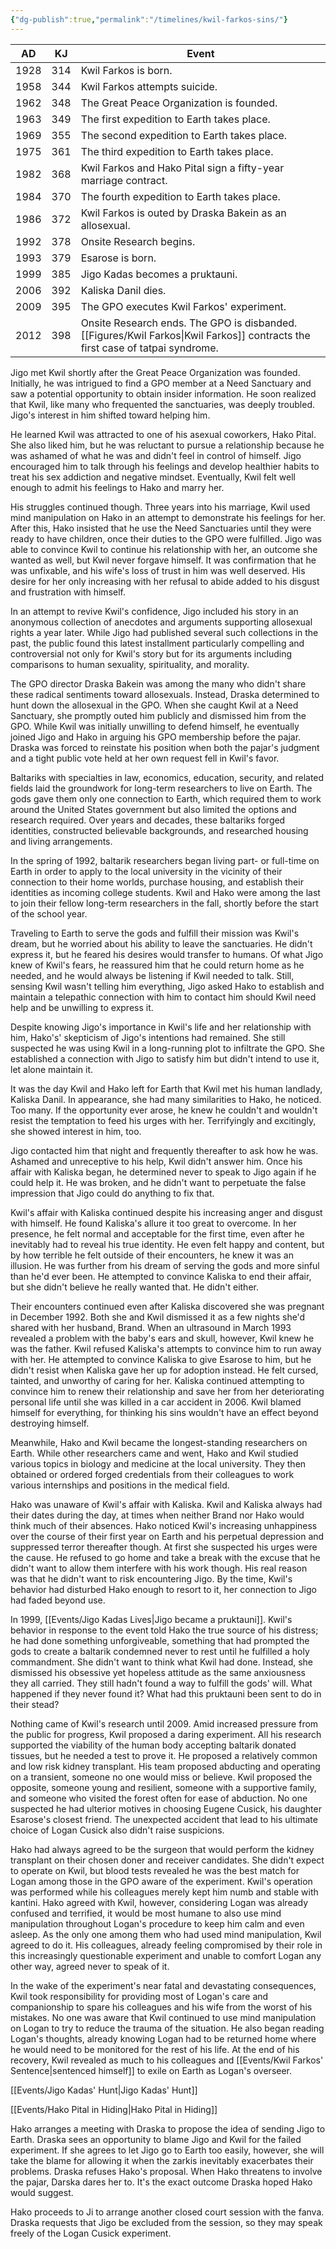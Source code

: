 ```yaml
---
{"dg-publish":true,"permalink":"/timelines/kwil-farkos-sins/"}
---
```



| AD   | KJ  | Event                                                                                                    |
| ---- | --- | -------------------------------------------------------------------------------------------------------- |
| 1928 | 314 | Kwil Farkos is born.                                                                                     |
| 1958 | 344 | Kwil Farkos attempts suicide.                                                                            |
| 1962 | 348 | The Great Peace Organization is founded.                                                                 |
| 1963 | 349 | The first expedition to Earth takes place.                                                               |
| 1969 | 355 | The second expedition to Earth takes place.                                                              |
| 1975 | 361 | The third expedition to Earth takes place.                                                               |
| 1982 | 368 | Kwil Farkos and Hako Pital sign a fifty-year marriage contract.                                          |
| 1984 | 370 | The fourth expedition to Earth takes place.                                                              |
| 1986 | 372 | Kwil Farkos is outed by Draska Bakein as an allosexual.                                                  |
| 1992 | 378 | Onsite Research begins.                                                                                  |
| 1993 | 379 | Esarose is born.                                                                                         |
| 1999 | 385 | Jigo Kadas becomes a pruktauni.                                                                          |
| 2006 | 392 | Kaliska Danil dies.                                                                                      |
| 2009 | 395 | The GPO executes Kwil Farkos' experiment.                                                                |
| 2012 | 398 | Onsite Research ends. The GPO is disbanded. [[Figures/Kwil Farkos\|Kwil Farkos]] contracts the first case of tatpai syndrome. |

Jigo met Kwil shortly after the Great Peace Organization was founded. Initially, he was intrigued to find a GPO member at a Need Sanctuary and saw a potential opportunity to obtain insider information. He soon realized that Kwil, like many who frequented the sanctuaries, was deeply troubled. Jigo's interest in him shifted toward helping him.

He learned Kwil was attracted to one of his asexual coworkers, Hako Pital. She also liked him, but he was reluctant to pursue a relationship because he was ashamed of what he was and didn't feel in control of himself. Jigo encouraged him to talk through his feelings and develop healthier habits to treat his sex addiction and negative mindset. Eventually, Kwil felt well enough to admit his feelings to Hako and marry her.

His struggles continued though. Three years into his marriage, Kwil used mind manipulation on Hako in an attempt to demonstrate his feelings for her. After this, Hako insisted that he use the Need Sanctuaries until they were ready to have children, once their duties to the GPO were fulfilled. Jigo was able to convince Kwil to continue his relationship with her, an outcome she wanted as well, but Kwil never forgave himself. It was confirmation that he was unfixable, and his wife's loss of trust in him was well deserved. His desire for her only increasing with her refusal to abide added to his disgust and frustration with himself.

In an attempt to revive Kwil's confidence, Jigo included his story in an anonymous collection of anecdotes and arguments supporting allosexual rights a year later. While Jigo had published several such collections in the past, the public found this latest installment particularly compelling and controversial not only for Kwil's story but for its arguments including comparisons to human sexuality, spirituality, and morality.

The GPO director Draska Bakein was among the many who didn't share these radical sentiments toward allosexuals. Instead, Draska determined to hunt down the allosexual in the GPO. When she caught Kwil at a Need Sanctuary, she promptly outed him publicly and dismissed him from the GPO. While Kwil was initially unwilling to defend himself, he eventually joined Jigo and Hako in arguing his GPO membership before the pajar. Draska was forced to reinstate his position when both the pajar's judgment and a tight public vote held at her own request fell in Kwil's favor.

Baltariks with specialties in law, economics, education, security, and related fields laid the groundwork for long-term researchers to live on Earth. The gods gave them only one connection to Earth, which required them to work around the United States government but also limited the options and research required. Over years and decades, these baltariks forged identities, constructed believable backgrounds, and researched housing and living arrangements.

In the spring of 1992, baltarik researchers began living part- or full-time on Earth in order to apply to the local university in the vicinity of their connection to their home worlds, purchase housing, and establish their identities as incoming college students. Kwil and Hako were among the last to join their fellow long-term researchers in the fall, shortly before the start of the school year.

Traveling to Earth to serve the gods and fulfill their mission was Kwil's dream, but he worried about his ability to leave the sanctuaries. He didn't express it, but he feared his desires would transfer to humans. Of what Jigo knew of Kwil's fears, he reassured him that he could return home as he needed, and he would always be listening if Kwil needed to talk. Still, sensing Kwil wasn't telling him everything, Jigo asked Hako to establish and maintain a telepathic connection with him to contact him should Kwil need help and be unwilling to express it.

Despite knowing Jigo's importance in Kwil's life and her relationship with him, Hako's' skepticism of Jigo's intentions had remained. She still suspected he was using Kwil in a long-running plot to infiltrate the GPO. She established a connection with Jigo to satisfy him but didn't intend to use it, let alone maintain it.

It was the day Kwil and Hako left for Earth that Kwil met his human landlady, Kaliska Danil. In appearance, she had many similarities to Hako, he noticed. Too many. If the opportunity ever arose, he knew he couldn't and wouldn't resist the temptation to feed his urges with her. Terrifyingly and excitingly, she showed interest in him, too.

Jigo contacted him that night and frequently thereafter to ask how he was. Ashamed and unreceptive to his help, Kwil didn't answer him. Once his affair with Kaliska began, he determined never to speak to Jigo again if he could help it. He was broken, and he didn't want to perpetuate the false impression that Jigo could do anything to fix that.

Kwil's affair with Kaliska continued despite his increasing anger and disgust with himself. He found Kaliska's allure it too great to overcome. In her presence, he felt normal and acceptable for the first time, even after he inevitably had to reveal his true identity. He even felt happy and content, but by how terrible he felt outside of their encounters, he knew it was an illusion. He was further from his dream of serving the gods and more sinful than he'd ever been. He attempted to convince Kaliska to end their affair, but she didn't believe he really wanted that. He didn't either.

Their encounters continued even after Kaliska discovered she was pregnant in December 1992. Both she and Kwil dismissed it as a few nights she'd shared with her husband, Brand. When an ultrasound in March 1993 revealed a problem with the baby's ears and skull, however, Kwil knew he was the father. Kwil refused Kaliska's attempts to convince him to run away with her. He attempted to convince Kaliska to give Esarose to him, but he didn't resist when Kaliska gave her up for adoption instead. He felt cursed, tainted, and unworthy of caring for her. Kaliska continued attempting to convince him to renew their relationship and save her from her deteriorating personal life until she was killed in a car accident in 2006. Kwil blamed himself for everything, for thinking his sins wouldn't have an effect beyond destroying himself.

Meanwhile, Hako and Kwil became the longest-standing researchers on Earth. While other researchers came and went, Hako and Kwil studied various topics in biology and medicine at the local university. They then obtained or ordered forged credentials from their colleagues to work various internships and positions in the medical field.

Hako was unaware of Kwil's affair with Kaliska. Kwil and Kaliska always had their dates during the day, at times when neither Brand nor Hako would think much of their absences. Hako noticed Kwil's increasing unhappiness over the course of their first year on Earth and his perpetual depression and suppressed terror thereafter though. At first she suspected his urges were the cause. He refused to go home and take a break with the excuse that he didn't want to allow them interfere with his work though. His real reason was that he didn't want to risk encountering Jigo. By the time, Kwil's behavior had disturbed Hako enough to resort to it, her connection to Jigo had faded beyond use.

In 1999, [[Events/Jigo Kadas Lives\|Jigo became a pruktauni]]. Kwil's behavior in response to the event told Hako the true source of his distress; he had done something unforgiveable, something that had prompted the gods to create a baltarik condemned never to rest until he fulfilled a holy commandment. She didn't want to think what Kwil had done. Instead, she dismissed his obsessive yet hopeless attitude as the same anxiousness they all carried. They still hadn't found a way to fulfill the gods' will. What happened if they never found it? What had this pruktauni been sent to do in their stead?

Nothing came of Kwil's research until 2009. Amid increased pressure from the public for progress, Kwil proposed a daring experiment. All his research supported the viability of the human body accepting baltarik donated tissues, but he needed a test to prove it. He proposed a relatively common and low risk kidney transplant. His team proposed abducting and operating on a transient, someone no one would miss or believe. Kwil proposed the opposite, someone young and resilient, someone with a supportive family, and someone who visited the forest often for ease of abduction. No one suspected he had ulterior motives in choosing Eugene Cusick, his daughter Esarose's closest friend. The unexpected accident that lead to his ultimate choice of Logan Cusick also didn't raise suspicions.

Hako had always agreed to be the surgeon that would perform the kidney transplant on their chosen doner and receiver candidates. She didn't expect to operate on Kwil, but blood tests revealed he was the best match for Logan among those in the GPO aware of the experiment. Kwil's operation was performed while his colleagues merely kept him numb and stable with kantini. Hako agreed with Kwil, however, considering Logan was already confused and terrified, it would be most humane to also use mind manipulation throughout Logan's procedure to keep him calm and even asleep. As the only one among them who had used mind manipulation, Kwil agreed to do it. His colleagues, already feeling compromised by their role in this increasingly questionable experiment and unable to comfort Logan any other way, agreed never to speak of it.

In the wake of the experiment's near fatal and devastating consequences, Kwil took responsibility for providing most of Logan's care and companionship to spare his colleagues and his wife from the worst of his mistakes. No one was aware that Kwil continued to use mind manipulation on Logan to try to reduce the trauma of the situation. He also began reading Logan's thoughts, already knowing Logan had to be returned home where he would need to be monitored for the rest of his life. At the end of his recovery, Kwil revealed as much to his colleagues and [[Events/Kwil Farkos' Sentence\|sentenced himself]] to exile on Earth as Logan's overseer.

[[Events/Jigo Kadas' Hunt\|Jigo Kadas' Hunt]]

[[Events/Hako Pital in Hiding\|Hako Pital in Hiding]]

Hako arranges a meeting with Draska to propose the idea of sending Jigo to Earth. Draska sees an opportunity to blame Jigo and Kwil for the failed experiment. If she agrees to let Jigo go to Earth too easily, however, she will take the blame for allowing it when the zarkis inevitably exacerbates their problems. Draska refuses Hako's proposal. When Hako threatens to involve the pajar, Darska dares her to. It's the exact outcome Draska hoped Hako would suggest.

Hako proceeds to Ji to arrange another closed court session with the fanva. Draska requests that Jigo be excluded from the session, so they may speak freely of the Logan Cusick experiment.